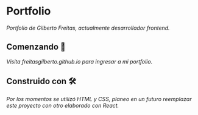 # Portfolio

_Portfolio de Gilberto Freitas, actualmente desarrollador frontend._


## Comenzando 🚀

_Visita freitasgilberto.github.io para ingresar a mi portfolio._


## Construido con 🛠️

_Por los momentos se utilizó HTML y CSS, planeo en un futuro reemplazar este proyecto con otro elaborado con React._

